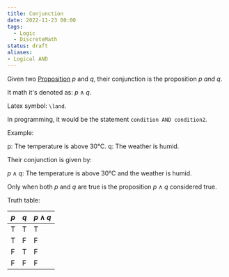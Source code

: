 ```yaml
---
title: Conjunction
date: 2022-11-23 00:00
tags:
  - Logic
  - DiscreteMath
status: draft
aliases:
- Logical AND
---
```


Given two [Proposition](proposition.md) $p$ and $q$, their conjunction is the proposition $p$ *and* $q$.

It math it's denoted as: $p \land q$.

Latex symbol: `\land`.

In programming, it would be the statement `condition AND condition2`.

Example:

p: The temperature is above 30℃.
q: The weather is humid.

Their conjunction is given by:

$p \land q$: The temperature is above 30℃ and the weather is humid.

Only when both $p$ and $q$ are true is the proposition $p \land q$ considered true.

Truth table:

| $p$ | $q$ | $p \land q$ |
| --- | --- | ----------- |
| T   | T   | T           |
| T   | F   | F           |
| F   | T   | F           |
| F   | F   | F           |
